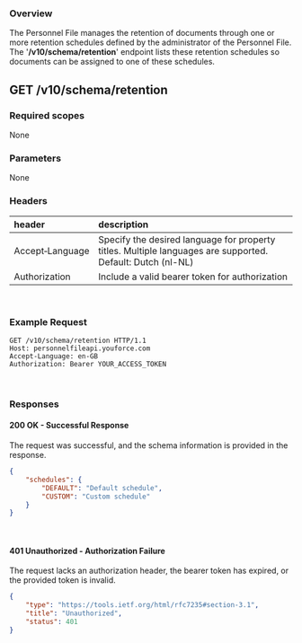 ### Overview
The Personnel File manages the retention of documents through one or more retention schedules defined by the 
administrator of the Personnel File. The '**/v10/schema/retention**' endpoint lists these retention schedules
so documents can be assigned to one of these schedules.

## GET /v10/schema/retention
### Required scopes
None
### Parameters
None
### Headers

| header                | description                                                                 |
|:----------------------|:----------------------------------------------------------------------------|
| Accept&#8209;Language | Specify the desired language for property titles. Multiple languages are supported. Default: Dutch (nl-NL) |
| Authorization | Include a valid bearer token for authorization |

&nbsp;
### Example Request
```
GET /v10/schema/retention HTTP/1.1
Host: personnelfileapi.youforce.com
Accept-Language: en-GB
Authorization: Bearer YOUR_ACCESS_TOKEN
```
&nbsp;
### Responses
#### 200 OK - Successful Response
The request was successful, and the schema information is provided in the response.
```json
{
    "schedules": {
        "DEFAULT": "Default schedule",
        "CUSTOM": "Custom schedule"
    }
}
```

&nbsp;
#### 401 Unauthorized - Authorization Failure
The request lacks an authorization header, the bearer token has expired, or the provided token is invalid.
```json
{
    "type": "https://tools.ietf.org/html/rfc7235#section-3.1",
    "title": "Unauthorized",
    "status": 401
}
```
